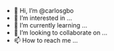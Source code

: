 - 👋 Hi, I’m @carlosgbo
- 👀 I’m interested in ...
- 🌱 I’m currently learning ...
- 💞️ I’m looking to collaborate on ...
- 📫 How to reach me ...

<!---
carlosgbo/carlosgbo is a ✨ special ✨ repository because its `README.md` (this file) appears on your GitHub profile.
You can click the Preview link to take a look at your changes.
--->
